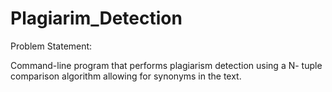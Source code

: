 # Plagiarim_Detection

Problem Statement:

Command-line program that performs plagiarism detection using a N- tuple comparison algorithm allowing for synonyms in the text.

